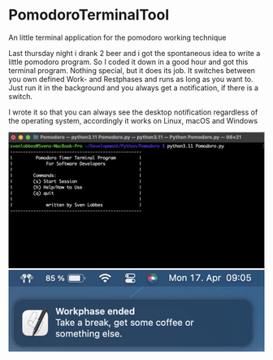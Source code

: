 # PomodoroTerminalTool
An little terminal application for the pomodoro working technique

Last thursday night i drank 2 beer and i got the spontaneous idea to write a little pomodoro program. So I coded it down in a good hour and got this terminal program. Nothing special, but it does its job. 
It switches between you own defined Work- and Restphases and runs as long as you want to.
Just run it in the background and you always get a notification, if there is a switch. 

I wrote it so that you can always see the desktop notification regardless of the operating system, accordingly it works on Linux, macOS and Windows

![alt text](https://github.com/SvenLobbes/PomodoroTerminalTool/blob/main/readmesrc/menu.png?raw=true)
![alt text](https://github.com/SvenLobbes/PomodoroTerminalTool/blob/main/readmesrc/notification.png?raw=true)


